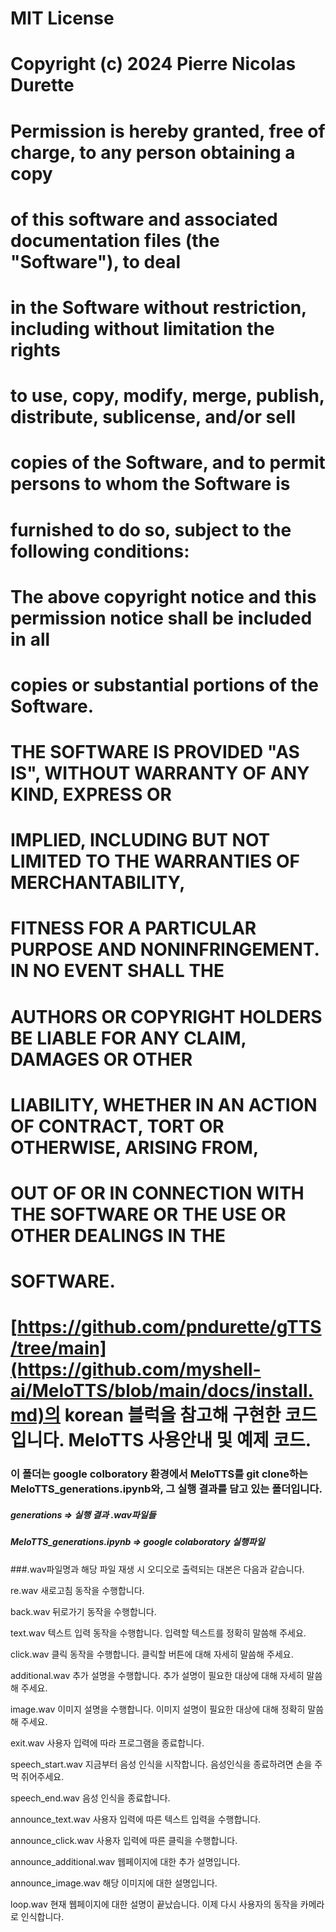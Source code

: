 # MIT License
# 
# Copyright (c) 2024 Pierre Nicolas Durette
# 
# Permission is hereby granted, free of charge, to any person obtaining a copy
# of this software and associated documentation files (the "Software"), to deal
# in the Software without restriction, including without limitation the rights
# to use, copy, modify, merge, publish, distribute, sublicense, and/or sell
# copies of the Software, and to permit persons to whom the Software is
# furnished to do so, subject to the following conditions:
# 
# The above copyright notice and this permission notice shall be included in all
# copies or substantial portions of the Software.
# 
# THE SOFTWARE IS PROVIDED "AS IS", WITHOUT WARRANTY OF ANY KIND, EXPRESS OR
# IMPLIED, INCLUDING BUT NOT LIMITED TO THE WARRANTIES OF MERCHANTABILITY,
# FITNESS FOR A PARTICULAR PURPOSE AND NONINFRINGEMENT. IN NO EVENT SHALL THE
# AUTHORS OR COPYRIGHT HOLDERS BE LIABLE FOR ANY CLAIM, DAMAGES OR OTHER
# LIABILITY, WHETHER IN AN ACTION OF CONTRACT, TORT OR OTHERWISE, ARISING FROM,
# OUT OF OR IN CONNECTION WITH THE SOFTWARE OR THE USE OR OTHER DEALINGS IN THE
# SOFTWARE.

# [https://github.com/pndurette/gTTS/tree/main](https://github.com/myshell-ai/MeloTTS/blob/main/docs/install.md)의 korean 블럭을 참고해 구현한 코드입니다. MeloTTS 사용안내 및 예제 코드.


### 이 폴더는 google colboratory 환경에서 MeloTTS를 git clone하는 MeloTTS_generations.ipynb와, 그 실행 결과를 담고 있는 폴더입니다.

##### generations => 실행 결과 .wav파일들
##### MeloTTS_generations.ipynb => google colaboratory 실행파일



###.wav파일명과 해당 파일 재생 시 오디오로 출력되는 대본은 다음과 같습니다.

re.wav
새로고침 동작을 수행합니다.

back.wav
뒤로가기 동작을 수행합니다.

text.wav
텍스트 입력 동작을 수행합니다. 입력할 텍스트를 정확히 말씀해 주세요.

click.wav
클릭 동작을 수행합니다. 클릭할 버튼에 대해 자세히 말씀해 주세요.

additional.wav
추가 설명을 수행합니다. 추가 설명이 필요한 대상에 대해 자세히 말씀해 주세요.

image.wav
이미지 설명을 수행합니다. 이미지 설명이 필요한 대상에 대해 정확히 말씀해 주세요.

exit.wav
사용자 입력에 따라 프로그램을 종료합니다.

speech_start.wav
지금부터 음성 인식을 시작합니다. 음성인식을 종료하려면 손을 주먹 쥐어주세요.

speech_end.wav
음성 인식을 종료합니다.

announce_text.wav
사용자 입력에 따른 텍스트 입력을 수행합니다.

announce_click.wav
사용자 입력에 따른 클릭을 수행합니다.

announce_additional.wav
웹페이지에 대한 추가 설명입니다.

announce_image.wav
해당 이미지에 대한 설명입니다.

loop.wav
현재 웹페이지에 대한 설명이 끝났습니다. 이제 다시 사용자의 동작을 카메라로 인식합니다.
